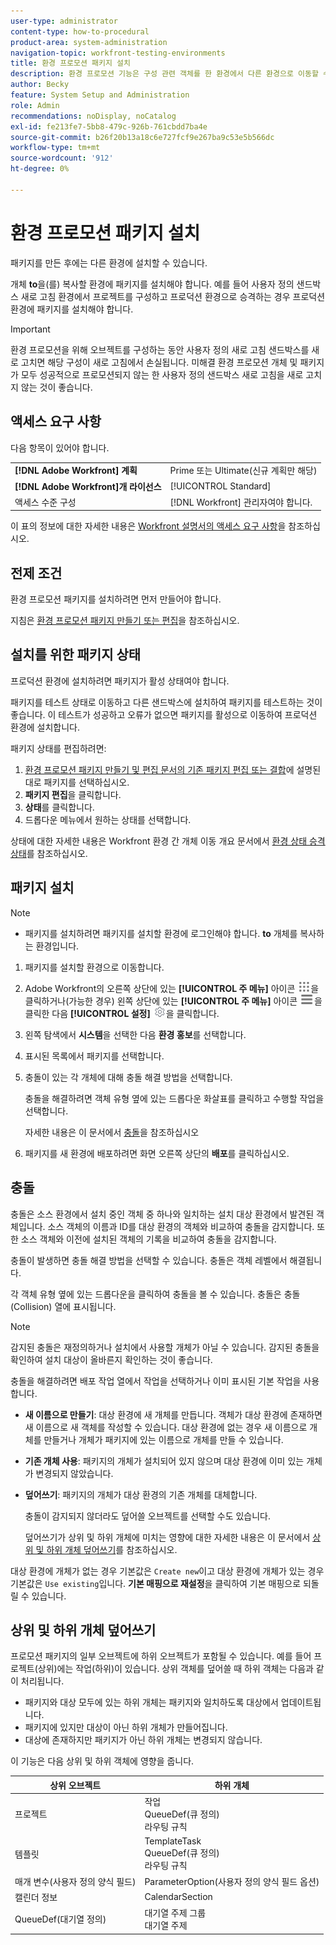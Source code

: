 ```yaml
---
user-type: administrator
content-type: how-to-procedural
product-area: system-administration
navigation-topic: workfront-testing-environments
title: 환경 프로모션 패키지 설치
description: 환경 프로모션 기능은 구성 관련 객체를 한 환경에서 다른 환경으로 이동할 수 있는 기능을 제공하기 위한 것입니다. 대상 환경에 환경 프로모션 패키지를 설치하는 방법을 알아봅니다.
author: Becky
feature: System Setup and Administration
role: Admin
recommendations: noDisplay, noCatalog
exl-id: fe213fe7-5bb8-479c-926b-761cbdd7ba4e
source-git-commit: b26f20b13a18c6e727fcf9e267ba9c53e5b566dc
workflow-type: tm+mt
source-wordcount: '912'
ht-degree: 0%

---
```


# 환경 프로모션 패키지 설치

패키지를 만든 후에는 다른 환경에 설치할 수 있습니다.

개체 **to**&#x200B;을(를) 복사할 환경에 패키지를 설치해야 합니다. 예를 들어 사용자 정의 샌드박스 새로 고침 환경에서 프로젝트를 구성하고 프로덕션 환경으로 승격하는 경우 프로덕션 환경에 패키지를 설치해야 합니다.

>[!IMPORTANT]
>
>환경 프로모션을 위해 오브젝트를 구성하는 동안 사용자 정의 새로 고침 샌드박스를 새로 고치면 해당 구성이 새로 고침에서 손실됩니다. 미해결 환경 프로모션 개체 및 패키지가 모두 성공적으로 프로모션되지 않는 한 사용자 정의 샌드박스 새로 고침을 새로 고치지 않는 것이 좋습니다.

## 액세스 요구 사항

다음 항목이 있어야 합니다.

<table>
  <tr>
   <td><strong>[!DNL Adobe Workfront] 계획</strong>
   </td>
   <td> Prime 또는 Ultimate(신규 계획만 해당)
   </td>
  </tr>
  <tr>
   <td><strong>[!DNL Adobe Workfront]개 라이선스</strong>
   </td>
   <td> [!UICONTROL Standard]
   </td>
  </tr>
   <tr>
   <td>액세스 수준 구성
   </td>
   <td>[!DNL Workfront] 관리자여야 합니다.
   </td>
  </tr>
</table>

이 표의 정보에 대한 자세한 내용은 [Workfront 설명서의 액세스 요구 사항](/help/quicksilver/administration-and-setup/add-users/access-levels-and-object-permissions/access-level-requirements-in-documentation.md)을 참조하십시오.

## 전제 조건

환경 프로모션 패키지를 설치하려면 먼저 만들어야 합니다.

지침은 [환경 프로모션 패키지 만들기 또는 편집](/help/quicksilver/administration-and-setup/set-up-workfront/workfront-testing-environments/environment-promotion-create-package.md)을 참조하십시오.

## 설치를 위한 패키지 상태

프로덕션 환경에 설치하려면 패키지가 활성 상태여야 합니다.

패키지를 테스트 상태로 이동하고 다른 샌드박스에 설치하여 패키지를 테스트하는 것이 좋습니다.  이 테스트가 성공하고 오류가 없으면 패키지를 활성으로 이동하여 프로덕션 환경에 설치합니다.

패키지 상태를 편집하려면:

1. [환경 프로모션 패키지 만들기 및 편집 문서의 기존 패키지 편집 또는 결합](/help/quicksilver/administration-and-setup/set-up-workfront/workfront-testing-environments/environment-promotion-create-package.md#create-or-edit-an-environment-promotion-package)에 설명된 대로 패키지를 선택하십시오.
1. **패키지 편집**&#x200B;을 클릭합니다.
1. **상태**&#x200B;를 클릭합니다.
1. 드롭다운 메뉴에서 원하는 상태를 선택합니다.

상태에 대한 자세한 내용은 Workfront 환경 간 개체 이동 개요 문서에서 [환경 상태 승격 상태](/help/quicksilver/administration-and-setup/set-up-workfront/workfront-testing-environments/environment-promotion-in-wf.md#environment-promotion-statuses)를 참조하십시오.

## 패키지 설치

>[!NOTE]
>
>* 패키지를 설치하려면 패키지를 설치할 환경에 로그인해야 합니다. **to** 개체를 복사하는 환경입니다.

1. 패키지를 설치할 환경으로 이동합니다.
1. Adobe Workfront의 오른쪽 상단에 있는 **[!UICONTROL 주 메뉴]** 아이콘 ![주 메뉴](/help/_includes/assets/main-menu-icon.png)을 클릭하거나(가능한 경우) 왼쪽 상단에 있는 **[!UICONTROL 주 메뉴]** 아이콘 ![주 메뉴](/help/_includes/assets/main-menu-icon-left-nav.png)을 클릭한 다음 **[!UICONTROL 설정]** ![설정 아이콘](/help/_includes/assets/gear-icon-setup.png)을 클릭합니다.
1. 왼쪽 탐색에서 **시스템**&#x200B;을 선택한 다음 **환경 홍보**&#x200B;를 선택합니다.
1. 표시된 목록에서 패키지를 선택합니다.
1. 충돌이 있는 각 개체에 대해 충돌 해결 방법을 선택합니다.

   충돌을 해결하려면 객체 유형 옆에 있는 드롭다운 화살표를 클릭하고 수행할 작업을 선택합니다.

   자세한 내용은 이 문서에서 [충돌](#collisions)을 참조하십시오
1. 패키지를 새 환경에 배포하려면 화면 오른쪽 상단의 **배포**&#x200B;를 클릭하십시오.

## 충돌

충돌은 소스 환경에서 설치 중인 객체 중 하나와 일치하는 설치 대상 환경에서 발견된 객체입니다. 소스 객체의 이름과 ID를 대상 환경의 객체와 비교하여 충돌을 감지합니다. 또한 소스 객체와 이전에 설치된 객체의 기록을 비교하여 충돌을 감지합니다.

충돌이 발생하면 충돌 해결 방법을 선택할 수 있습니다. 충돌은 객체 레벨에서 해결됩니다.

각 객체 유형 옆에 있는 드롭다운을 클릭하여 충돌을 볼 수 있습니다. 충돌은 충돌(Collision) 열에 표시됩니다.

>[!NOTE]
>
>감지된 충돌은 재정의하거나 설치에서 사용할 개체가 아닐 수 있습니다. 감지된 충돌을 확인하여 설치 대상이 올바른지 확인하는 것이 좋습니다.

충돌을 해결하려면 배포 작업 열에서 작업을 선택하거나 이미 표시된 기본 작업을 사용합니다.

* **새 이름으로 만들기**: 대상 환경에 새 개체를 만듭니다. 객체가 대상 환경에 존재하면 새 이름으로 새 객체를 작성할 수 있습니다. 대상 환경에 없는 경우 새 이름으로 개체를 만들거나 개체가 패키지에 있는 이름으로 개체를 만들 수 있습니다.
* **기존 개체 사용**: 패키지의 개체가 설치되어 있지 않으며 대상 환경에 이미 있는 개체가 변경되지 않았습니다.
* **덮어쓰기**: 패키지의 개체가 대상 환경의 기존 개체를 대체합니다.

  충돌이 감지되지 않더라도 덮어쓸 오브젝트를 선택할 수도 있습니다.

  덮어쓰기가 상위 및 하위 개체에 미치는 영향에 대한 자세한 내용은 이 문서에서 [상위 및 하위 개체 덮어쓰기](#overwriting-parent-and-child-objects)를 참조하십시오.
<!--
* Do not use: The object in the package is not installed in the target environment. If you select Do not use, an error message will appear detailing how this choice will affect other objects or fields.
-->

대상 환경에 개체가 없는 경우 기본값은 `Create new`이고 대상 환경에 개체가 있는 경우 기본값은 `Use existing`입니다. **기본 매핑으로 재설정**&#x200B;을 클릭하여 기본 매핑으로 되돌릴 수 있습니다.

## 상위 및 하위 개체 덮어쓰기

프로모션 패키지의 일부 오브젝트에 하위 오브젝트가 포함될 수 있습니다. 예를 들어 프로젝트(상위)에는 작업(하위)이 있습니다. 상위 객체를 덮어쓸 때 하위 객체는 다음과 같이 처리됩니다.

* 패키지와 대상 모두에 있는 하위 개체는 패키지와 일치하도록 대상에서 업데이트됩니다.
* 패키지에 있지만 대상이 아닌 하위 개체가 만들어집니다.
* 대상에 존재하지만 패키지가 아닌 하위 개체는 변경되지 않습니다.

이 기능은 다음 상위 및 하위 객체에 영향을 줍니다.

| 상위 오브젝트 | 하위 개체 |
|---|---|
| 프로젝트 | 작업<br>QueueDef(큐 정의)<br>라우팅 규칙 |
| 템플릿 | TemplateTask<br>QueueDef(큐 정의)<br>라우팅 규칙 |
| 매개 변수(사용자 정의 양식 필드) | ParameterOption(사용자 정의 양식 필드 옵션) |
| 캘린더 정보 | CalendarSection |
| QueueDef(대기열 정의) | 대기열 주제 그룹<br>대기열 주제 |

